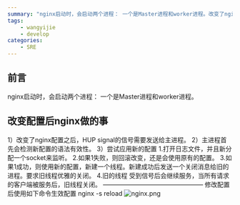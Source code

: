 ```yaml
---
summary: "nginx启动时，会启动两个进程： 一个是Master进程和worker进程。改变了nginx配置之后，HUP signal的信号需要发送给主进程"
tags:
    - wangyijie
    - develop
categories:
    - SRE
---
```

## 前言
nginx启动时，会启动两个进程： 一个是Master进程和worker进程。
## 改变配置后nginx做的事
1）改变了nginx配置之后，HUP signal的信号需要发送给主进程。
2）主进程首先会检测新配置的语法有效性。
3）尝试应用新的配置
1.打开日志文件，并且新分配一个socket来监听。
2.如果1失败，则回滚改变，还是会使用原有的配置。
3.如果1成功，则使用新的配置，新建一个线程。新建成功后发送一个关闭消息给旧的进程。要求旧线程优雅的关闭。
4.旧的线程 受到信号后会继续服务，当所有请求的客户端被服务后，旧线程关闭。
————————————————
修改配置后使用如下命令生效配置
nginx -s reload
![nginx.png](https://upload-images.jianshu.io/upload_images/6000429-ad20d846fea745b5.png?imageMogr2/auto-orient/strip%7CimageView2/2/w/1240)
